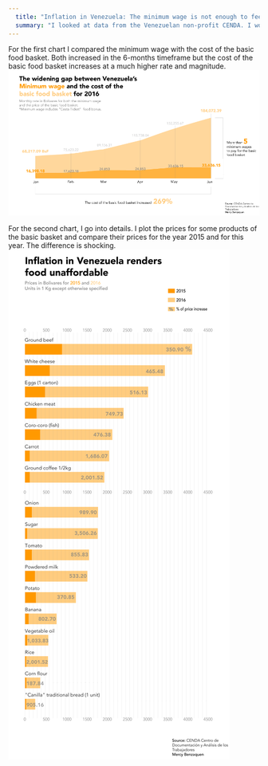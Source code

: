 ```yaml
---
  title: "Inflation in Venezuela: The minimum wage is not enough to feed a family in Venezuela"
  summary: "I looked at data from the Venezuelan non-profit CENDA. I worked with data for the minimum wage and the cost of the basic food basket for the months of January to June of this year (2016). I also worked with a dataset of the breakdown of the food in the basic food basket and its prices for years 2015 and 2016."
---
```


For the first chart I compared the minimum wage with the cost of the basic food basket. Both increased in the 6-months timeframe but the cost of the basic food basket increases at a much higher rate and magnitude.
![](Chart_1.png)

For the second chart, I go into details. I plot the prices for some products of the basic basket and compare their prices for the year 2015 and for this year. The difference is shocking.
![](Chart_2.png)
